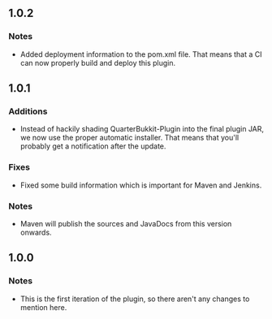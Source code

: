 1.0.2
-----

### Notes
* Added deployment information to the pom.xml file. That means that a CI can now properly build and deploy this plugin.

1.0.1
-----

### Additions
* Instead of hackily shading QuarterBukkit-Plugin into the final plugin JAR, we now use the proper automatic installer. That means that you'll probably get a notification after the update.

### Fixes
* Fixed some build information which is important for Maven and Jenkins.

### Notes
* Maven will publish the sources and JavaDocs from this version onwards.

1.0.0
-----

### Notes
* This is the first iteration of the plugin, so there aren't any changes to mention here.
